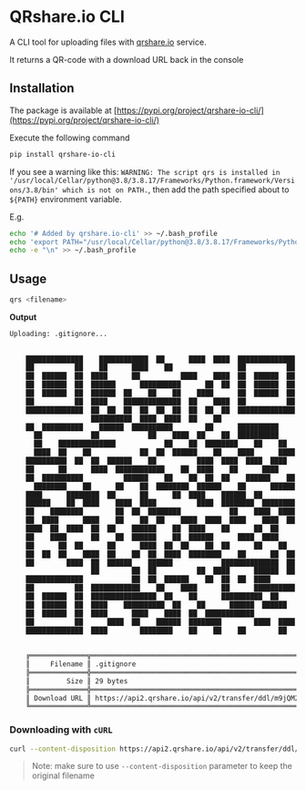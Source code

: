 # QRshare.io CLI

A CLI tool for uploading files with [qrshare.io](https://qrshare.io) service.

It returns a QR-code with a download URL back in the console

## Installation

The package is available at [https://pypi.org/project/qrshare-io-cli/](https://pypi.org/project/qrshare-io-cli/)

Execute the following command
```bash
pip install qrshare-io-cli
```

If you see a warning like this: 
`WARNING: The script qrs is installed in '/usr/local/Cellar/python@3.8/3.8.17/Frameworks/Python.framework/Versions/3.8/bin' which is not on PATH.`,
then add the path specified about to `${PATH}` environment variable.

E.g.
```bash
echo '# Added by qrshare.io-cli' >> ~/.bash_profile
echo 'export PATH="/usr/local/Cellar/python@3.8/3.8.17/Frameworks/Python.framework/Versions/3.8/bin:${PATH}"' >> ~/.bash_profile
echo -e "\n" >> ~/.bash_profile

```

## Usage 

```bash
qrs <filename>
```

**Output**
```bash
Uploading: .gitignore...
                                                                          
                                                                          
    ██████████████    ████████████  ██      ████  ████  ██████████████    
    ██          ██    ██      ████    ██                ██          ██    
    ██  ██████  ██  ████      ██          ████    ████  ██  ██████  ██    
    ██  ██████  ██  ██████      ██████████      ██  ██  ██  ██████  ██    
    ██  ██████  ██  ██████  ██    ██    ██    ████      ██  ██████  ██    
    ██          ██  ████    ██████████████  ██    ████  ██          ██    
    ██████████████  ██  ██  ██  ██  ██  ██  ██  ██  ██  ██████████████    
                    ██████████  ████  ████  ██    ██                      
    ██  ██████████    ██████  ██████████        ██      ██████████        
      ██            ██            ██    ████  ██    ██  ██████████        
      ██    ██████████████            ██    ██  ████████    ██    ██      
      ████  ██    ██            ██  ██  ██████    ██    ████      ████    
    ██████████  ██  ██  ██████    ██          ████  ████  ████  ████      
    ██      ██      ████  ████████████    ██  ████    ██      ████        
    ██  ██████████          ██████    ██    ██  ██  ██    ██████    ██    
      ████████    ██      ██    ██  ████████  ██████    ██      ██████    
    ████      ████████  ██      ██      ██  ████    ██████  ██            
    ██████    ██  ████    ████  ████          ████  ████████  ████████    
    ██    ████████        ██  ██  ████████            ██    ████  ████    
    ██  ████      ████    ██    ██  ██    ████  ████  ████    ████  ██    
    ████  ██  ████  ██  ██    ██████    ██  ████    ██      ██  ██        
    ██    ████      ██    ██  ██████    ██  ██████      ████  ████        
    ██      ██  ██      ██      ████  ██  ██    ██  ██      ██    ██      
    ██  ██  ██    ████  ██    ██  ██  ████  ████████    ██      ██  ██    
    ██        ████  ██  ██████    ██████            ██████████████  ██    
                    ██        ██  ██          ██  ████      ██████  ██    
    ██████████████            ██  ██  ██████    ██  ██  ██  ████          
    ██          ██  ████████████    ██    ████      ██      ██████████    
    ██  ██████  ██  ████████████████  ██    ██      ██████████  ██        
    ██  ██████  ██  ████    ██████████  ██    ██      ██████  ██████      
    ██  ██████  ██  ████      ████    ████  ██  ████████████              
    ██          ██      ████  ██    ██████  ████████        ████  ████    
    ██████████████  ████        ████████    ██    ██    ██        ██      
                                                                          
                                                                          
    ╔══════════════╦══════════════════════════════════════════════════════════╗
    ║     Filename ║ .gitignore                                               ║
    ╠══════════════╬══════════════════════════════════════════════════════════╣
    ║         Size ║ 29 bytes                                                 ║
    ╠══════════════╬══════════════════════════════════════════════════════════╣
    ║ Download URL ║ https://api2.qrshare.io/api/v2/transfer/ddl/m9jQM2Pre06l ║
    ╚══════════════╩══════════════════════════════════════════════════════════╝

```

### Downloading with `cURL`

```bash
curl --content-disposition https://api2.qrshare.io/api/v2/transfer/ddl/m9jQM2Pre06l
```

> Note: make sure to use `--content-disposition` parameter to keep the original filename